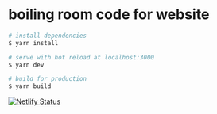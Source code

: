 # boiling room code for website

```bash
# install dependencies
$ yarn install

# serve with hot reload at localhost:3000
$ yarn dev

# build for production
$ yarn build
```

[![Netlify Status](https://api.netlify.com/api/v1/badges/019f9bb7-b9a8-46e4-9a37-3d938d53b21f/deploy-status)](boilingroom/deploys)
